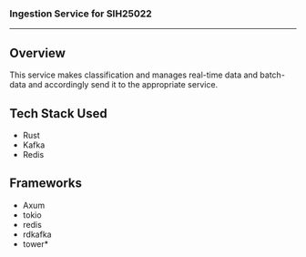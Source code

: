 ### Ingestion Service for SIH25022
---
## Overview
This service makes classification and manages real-time data and batch-data and accordingly send it to the appropriate service.
## Tech Stack Used
- Rust
- Kafka
- Redis
## Frameworks
- Axum
- tokio
- redis
- rdkafka 
- tower*
